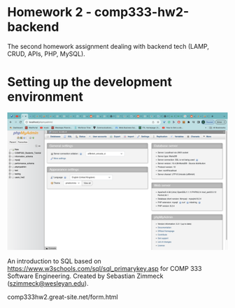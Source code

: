 # Homework 2 - comp333-hw2-backend
The second homework assignment dealing with backend tech (LAMP, CRUD, APIs, PHP, MySQL).

# Setting up the development environment

![Screenshot](screenshotenv.png)

An introduction to SQL based on <https://www.w3schools.com/sql/sql_primarykey.asp>
for COMP 333 Software Engineering.
Created by Sebastian Zimmeck (<szimmeck@wesleyan.edu>).

comp333hw2.great-site.net/form.html
